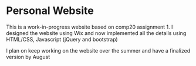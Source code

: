 Personal Website
==================

This is a work-in-progress website based on comp20 assignment 1. I designed the website using Wix and now implemented all the details using HTML/CSS, Javascript (jQuery and bootstrap)

I plan on keep working on the website over the summer and have a finalized version by August
